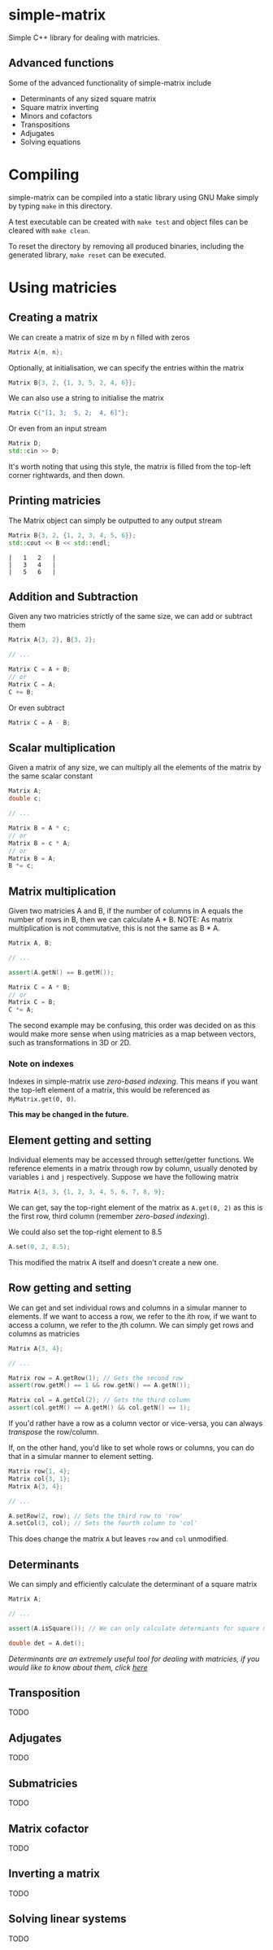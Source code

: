 # simple-matrix
Simple C++ library for dealing with matricies.

## Advanced functions
Some of the advanced functionality of simple-matrix include
* Determinants of any sized square matrix
* Square matrix inverting
* Minors and cofactors
* Transpositions
* Adjugates
* Solving equations

# Compiling
simple-matrix can be compiled into a static library using GNU Make simply by typing `make` in this directory.

A test executable can be created with `make test` and object files can be cleared with `make clean`.

To reset the directory by removing all produced binaries, including the generated library, `make reset` can be executed.

# Using matricies
## Creating a matrix
We can create a matrix of size m by n filled with zeros
```c++
Matrix A{m, n};
```
Optionally, at initialisation, we can specify the entries within the matrix
```c++
Matrix B{3, 2, {1, 3, 5, 2, 4, 6}};
```
We can also use a string to initialise the matrix
```c++
Matrix C{"[1, 3;  5, 2;  4, 6]"};
```
Or even from an input stream
```c++
Matrix D;
std::cin >> D;
```
It's worth noting that using this style, the matrix is filled from the top-left corner rightwards, and then down.

## Printing matricies
The Matrix object can simply be outputted to any output stream
```c++
Matrix B{3, 2, {1, 2, 3, 4, 5, 6}};
std::cout << B << std::endl;
```
```
|	1	2	|
|	3	4	|
|	5	6	|
```

## Addition and Subtraction
Given any two matricies strictly of the same size, we can add or subtract them
```c++
Matrix A{3, 2}, B{3, 2};

// ...

Matrix C = A + B;
// or
Matrix C = A;
C += B;
```
Or even subtract
```c++
Matrix C = A - B;
```

## Scalar multiplication
Given a matrix of any size, we can multiply all the elements of the matrix by the same scalar constant
```c++
Matrix A;
double c;

// ...

Matrix B = A * c;
// or
Matrix B = c * A;
// or
Matrix B = A;
B *= c;
```

## Matrix multiplication
Given two matricies A and B, if the number of columns in A equals the number of rows in B, then we can calculate A * B. NOTE: As matrix multiplication is not commutative, this is not the same as B * A.
```c++
Matrix A, B;

// ...

assert(A.getN() == B.getM());

Matrix C = A * B;
// or
Matrix C = B;
C *= A;
```
The second example may be confusing, this order was decided on as this would make more sense when using matricies as a map between vectors, such as transformations in 3D or 2D.

### Note on indexes
Indexes in simple-matrix use *zero-based indexing*. This means if you want the top-left element of a matrix, this would be referenced as `MyMatrix.get(0, 0)`.

**This may be changed in the future.**

## Element getting and setting
Individual elements may be accessed through setter/getter functions. We reference elements in a matrix through row by column, usually denoted by variables `i` and `j` respectively.
Suppose we have the following matrix
```c++
Matrix A{3, 3, {1, 2, 3, 4, 5, 6, 7, 8, 9};
```
We can get, say the top-right element of the matrix as `A.get(0, 2)` as this is the first row, third column (remember *zero-based indexing*).

We could also set the top-right element to 8.5
```c++
A.set(0, 2, 8.5);
```
This modified the matrix A itself and doesn't create a new one.

## Row getting and setting
We can get and set individual rows and columns in a simular manner to elements.
If we want to access a row, we refer to the *i*th row, if we want to access a column, we refer to the *j*th column.
We can simply get rows and columns as matricies
```c++
Matrix A{3, 4};

// ...

Matrix row = A.getRow(1); // Gets the second row
assert(row.getM() == 1 && row.getN() == A.getN());

Matrix col = A.getCol(2); // Gets the third column
assert(col.getM() == A.getM() && col.getN() == 1);
```
If you'd rather have a row as a column vector or vice-versa, you can always *transpose* the row/column.

If, on the other hand, you'd like to set whole rows or columns, you can do that in a simular manner to element setting.
```c++
Matrix row{1, 4};
Matrix col{3, 1};
Matrix A{3, 4};

// ...

A.setRow(2, row); // Sets the third row to 'row'
A.setCol(3, col); // Sets the fourth column to 'col'
```
This does change the matrix `A` but leaves `row` and `col` unmodified.

## Determinants
We can simply and efficiently calculate the determinant of a square matrix
```c++
Matrix A;

// ...

assert(A.isSquare()); // We can only calculate determiants for square matricies

double det = A.det();
```

*Determinants are an extremely useful tool for dealing with matricies, if you would like to know about them, click [here](https://en.wikipedia.org/wiki/Determinant)*

## Transposition
TODO

## Adjugates
TODO

## Submatricies
TODO

## Matrix cofactor
TODO

## Inverting a matrix
TODO

## Solving linear systems
TODO

